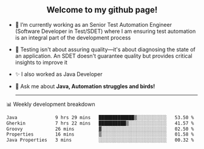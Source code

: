 <h2 align="center">Welcome to my github page!</h2>

- 🔭 I’m currently working as an Senior Test Automation Engineer (Software Developer in Test/SDET) where I am ensuring test automation is an integral part of the development process
- 🎩 Testing isn't about assuring quality—it's about diagnosing the state of an application. An SDET doesn't guarantee quality but provides critical insights to improve it
- ✨ I also worked as Java Developer
- 💬 Ask me about **Java, Automation struggles and birds!**
  
  -------
  
📊 Weekly development breakdown

<!--START_SECTION:waka-->

```txt
Java              9 hrs 29 mins   █████████████▒░░░░░░░░░░░   53.50 %
Gherkin           7 hrs 22 mins   ██████████▒░░░░░░░░░░░░░░   41.57 %
Groovy            26 mins         ▓░░░░░░░░░░░░░░░░░░░░░░░░   02.50 %
Properties        16 mins         ▒░░░░░░░░░░░░░░░░░░░░░░░░   01.58 %
Java Properties   3 mins          ░░░░░░░░░░░░░░░░░░░░░░░░░   00.32 %
```

<!--END_SECTION:waka-->
